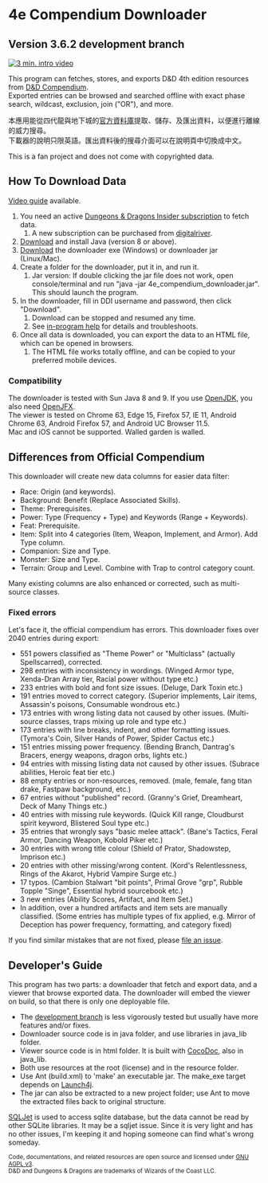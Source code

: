# 4e Compendium Downloader #

## Version 3.6.2 development branch ##

[![3 min. intro video](https://raw.githubusercontent.com/Sheep-y/trpg-dnd-4e-db/master/res/img/Frontpage.jpg)](https://youtu.be/aNDze9Ok5fE)

This program can fetches, stores, and exports D&D 4th edition resources from [D&D Compendium](http://www.wizards.com/dndinsider/compendium/database.aspx). <br/>
Exported entries can be browsed and searched offline with exact phase search, wildcast, exclusion, join ("OR"), and more.

本應用能從四代龍與地下城的[官方資料庫](http://www.wizards.com/dndinsider/compendium/database.aspx)提取、儲存、及匯出資料，以便進行離線的威力搜尋。<br/>
下載器的說明只限英語。匯出資料後的搜尋介面可以在說明頁中切換成中文。

This is a fan project and does not come with copyrighted data.

## How To Download Data ##

[Video guide](https://youtu.be/aNDze9Ok5fE) available.

1. You need an active [Dungeons & Dragons Insider subscription](http://ddi.wizards.com/) to fetch data.
   1. A new subscription can be purchased from [digitalriver](http://gc.digitalriver.com/store/dndi/html/pbPage.wizards).
2. [Download](http://www.java.com/) and install Java (version 8 or above).
3. [Download](https://github.com/Sheep-y/trpg-dnd-4e-db/releases/) the downloader exe (Windows) or downloader jar (Linux/Mac).
4. Create a folder for the downloader, put it in, and run it.
   1. Jar version: If double clicking the jar file does not work, open console/terminal and run "java -jar 4e_compendium_downloader.jar". This should launch the program.
5. In the downloader, fill in DDI username and password, then click "Download".
   1. Download can be stopped and resumed any time.
   2. See [in-program help](http://htmlpreview.github.io/?https://github.com/Sheep-y/trpg-dnd-4e-db/blob/master/res/downloader_about.html) for details and troubleshoots.
6. Once all data is downloaded, you can export the data to an HTML file, which can be opened in browsers.
   1. The HTML file works totally offline, and can be copied to your preferred mobile devices.

### Compatibility ###

The downloader is tested with Sun Java 8 and 9.
If you use [OpenJDK](http://openjdk.java.net/), you also need [OpenJFX](http://openjdk.java.net/projects/openjfx/). <br/>
The viewer is tested on Chrome 63, Edge 15, Firefox 57, IE 11, Android Chrome 63, Android Firefox 57, and Android UC Browser 11.5. <br/>
Mac and iOS cannot be supported.  Walled garden is walled.

## Differences from Official Compendium ##

This downloader will create new data columns for easier data filter:

* Race: Origin (and keywords).
* Background: Benefit (Replace Associated Skills).
* Theme: Prerequisites.
* Power: Type (Frequency + Type) and Keywords (Range + Keywords).
* Feat: Prerequisite.
* Item: Split into 4 categories (Item, Weapon, Implement, and Armor). Add Type column.
* Companion: Size and Type.
* Monster: Size and Type.
* Terrain: Group and Level.  Combine with Trap to control category count.

Many existing columns are also enhanced or corrected, such as multi-source classes.

### Fixed errors ###

Let's face it, the official compendium has errors.
This downloader fixes over 2040 entries during export:

* 551 powers classified as "Theme Power" or "Multiclass" (actually Spellscarred), corrected.
* 298 entries with inconsistency in wordings. (Winged Armor type, Xenda-Dran Array tier, Racial power without type etc.)
* 233 entries with bold and font size issues. (Deluge, Dark Toxin etc.)
* 191 entries moved to correct category. (Superior implements, Lair items, Assassin's poisons, Consumable wondrous etc.)
* 173 entries with wrong listing data not caused by other issues. (Multi-source classes, traps mixing up role and type etc.)
* 173 entries with line breaks, indent, and other formatting issues. (Tymora's Coin, Silver Hands of Power, Spider Cactus etc.)
* 151 entries missing power frequency. (Bending Branch, Dantrag's Bracers, energy weapons, dragon orbs, lights etc.)
* 94 entries with missing listing data not caused by other issues. (Subrace abilities, Heroic feat tier etc.)
* 88 empty entries or non-resources, removed. (male, female, fang titan drake, Fastpaw background, etc.)
* 67 entries without "published" record. (Granny's Grief, Dreamheart, Deck of Many Things etc.)
* 40 entries with missing rule keywords. (Quick Kill range, Cloudburst spirit keyword, Blistered Soul type etc.)
* 35 entries that wrongly says "basic melee attack". (Bane's Tactics, Feral Armor, Dancing Weapon, Kobold Piker etc.)
* 30 entries with wrong title colour (Shield of Prator, Shadowstep, Imprison etc.)
* 20 entries with other missing/wrong content. (Kord's Relentlessness, Rings of the Akarot, Hybrid Vampire Surge etc.)
* 17 typos. (Cambion Stalwart "bit points", Primal Grove "grp", Rubble Topple "Singe", Essential hybrid sourcebook etc.)
* 3 new entries (Ability Scores, Artifact, and Item Set.)
* In addition, over a hundred artifacts and item sets are manually classified.
(Some entries has multiple types of fix applied, e.g. Mirror of Deception has power frequency, formatting, and category fixed)

If you find similar mistakes that are not fixed, please [file an issue](https://github.com/Sheep-y/trpg-dnd-4e-db/issues/).

## Developer's Guide ##

This program has two parts: a downloader that fetch and export data, and a viewer that browse exported data.
The downloader will embed the viewer on build, so that there is only one deployable file.

* The [development branch](https://github.com/Sheep-y/trpg-dnd-4e-db/tree/development) is less vigorously tested but usually have more features and/or fixes.
* Downloader source code is in java folder, and use libraries in java_lib folder.
* Viewer source code is in html folder.  It is built with [CocoDoc](https://github.com/Sheep-y/CocoDoc/), also in java_lib.
* Both use resources at the root (license) and in the resource folder.
* Use Ant (build.xml) to 'make' an executable jar.  The make_exe target depends on [Launch4j](http://launch4j.sourceforge.net/).
* The jar can also be extracted to a new project folder; use Ant to move the extracted files back to original structure.

[SQLJet](https://sqljet.com/) is used to access sqlite database, but the data cannot be read by other SQLite libraries.
It may be a sqljet issue.
Since it is very light and has no other issues, I'm keeping it and hoping someone can find what's wrong someday.

<small>
Code, documentations, and related resources are open source and licensed under <a href="https://www.gnu.org/licenses/agpl-3.0.en.html">GNU AGPL v3</a>. <br/>
D&D and Dungeons & Dragons are trademarks of Wizards of the Coast LLC.
</small>
